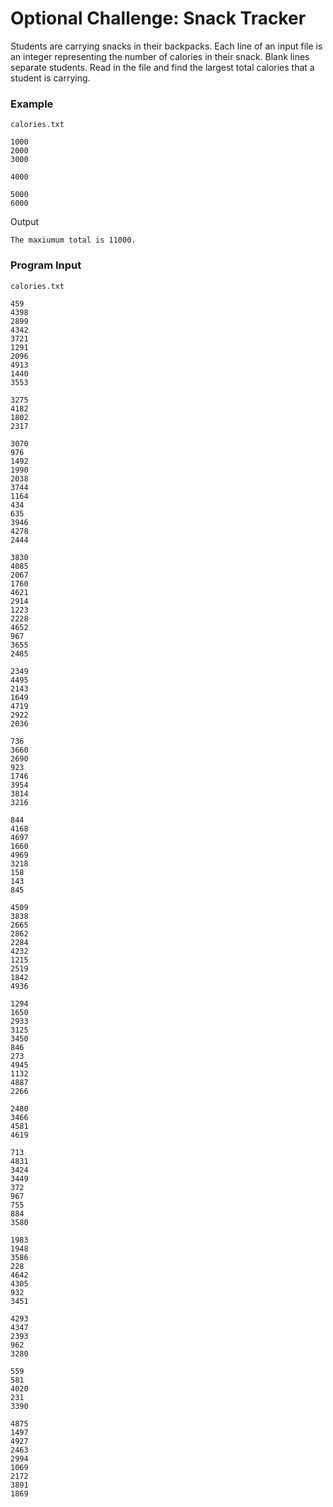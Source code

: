 # Optional Challenge: Snack Tracker

Students are carrying snacks in their backpacks. Each line of an input file is an integer representing the number of calories in their snack. Blank lines separate students. Read in the file and find the largest total calories that a student is carrying. 

### Example 
`calories.txt`
```
1000
2000
3000

4000

5000
6000
```

Output
```
The maxiumum total is 11000.
```
### Program Input 
`calories.txt`
```
459
4398
2899
4342
3721
1291
2096
4913
1440
3553

3275
4182
1802
2317

3070
976
1492
1990
2038
3744
1164
434
635
3946
4278
2444

3830
4085
2067
1760
4621
2914
1223
2228
4652
967
3655
2485

2349
4495
2143
1649
4719
2922
2036

736
3660
2690
923
1746
3954
3814
3216

844
4168
4697
1660
4969
3218
158
143
845

4509
3838
2665
2862
2284
4232
1215
2519
1842
4936

1294
1650
2933
3125
3450
846
273
4945
1132
4887
2266

2480
3466
4581
4619

713
4831
3424
3449
372
967
755
884
3580

1983
1948
3586
228
4642
4305
932
3451

4293
4347
2393
962
3280

559
581
4020
231
3390

4875
1497
4927
2463
2994
1069
2172
3891
1869
```
